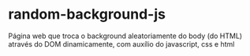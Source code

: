 # random-background-js
Página web que troca o background aleatoriamente do body (do HTML) através do DOM dinamicamente, com auxílio do javascript, css e html
